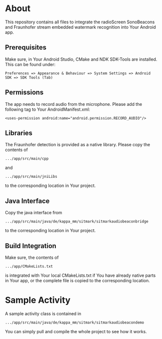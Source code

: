 # About

This repository contains all files to integrate the radioScreen SonoBeacons and Fraunhofer stream embedded watermark recognition into Your Android app.

## Prerequisites

Make sure, in Your Android Studio, CMake and NDK SDK-Tools are installed. This can be found under:

    Preferences => Appearance & Behaviour => System Settings => Android SDK => SDK Tools (Tab)
    
## Permissions

The app needs to record audio from the microphone. Please add the following tag to Your AndroidManifest.xml:

    <uses-permission android:name="android.permission.RECORD_AUDIO"/>

## Libraries

The Fraunhofer detection is provided as a native library. Please copy the contents of

    .../app/src/main/cpp
    
and

    .../app/src/main/jniLibs
    
to the corresponding location in Your project.

## Java Interface

Copy the java interface from

    .../app/src/main/java/de/kappa_mm/sitmark/sitmarkaudiobeaconbridge
    
to the corresponding location in Your project.

## Build Integration

Make sure, the contents of

    .../app/CMakeLists.txt

is integrated with Your local CMakeLists.txt if You have already native parts in Your app, or the complete file is copied to the corresponding location.

# Sample Activity

A sample activity class is contained in

    .../app/src/main/java/de/kappa_mm/sitmark/sitmarkaudiobeacondemo

You can simply pull and compile the whole project to see how it works.

